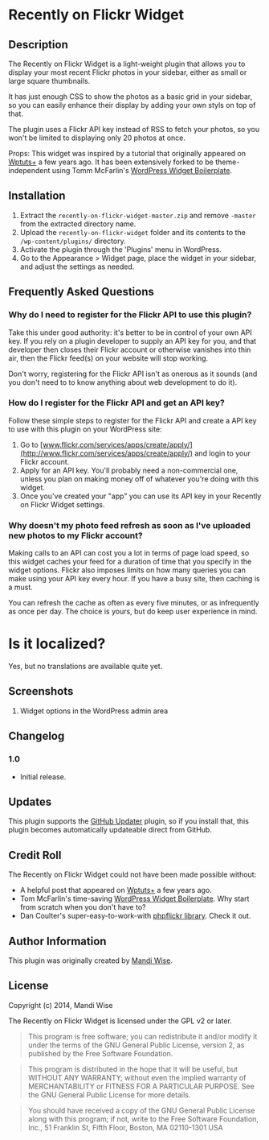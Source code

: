 # Recently on Flickr Widget

## Description

The Recently on Flickr Widget is a light-weight plugin that allows you to display your most recent Flickr photos in your sidebar, either as small or large square thumbnails.

It has just enough CSS to show the photos as a basic grid in your sidebar, so you can easily enhance their display by adding your own styls on top of that.

The plugin uses a Flickr API key instead of RSS to fetch your photos, so you won't be limited to displaying only 20 photos at once.

Props: This widget was inspired by a tutorial that originally appeared on [Wptuts+](http://wp.tutsplus.com/tutorials/create-a-basic-flickr-widget-using-the-widget-api/) a few years ago. It has been extensively forked to be theme-independent using Tomm McFarlin's [WordPress Widget Boilerplate](https://github.com/tommcfarlin/WordPress-Widget-Boilerplate).

## Installation

1. Extract the `recently-on-flickr-widget-master.zip` and remove `-master` from the extracted directory name.
2. Upload the `recently-on-flickr-widget` folder and its contents to the `/wp-content/plugins/` directory.
3. Activate the plugin through the 'Plugins' menu in WordPress.
4. Go to the Appearance > Widget page, place the widget in your sidebar, and adjust the settings as needed.

## Frequently Asked Questions

### Why do I need to register for the Flickr API to use this plugin?

Take this under good authority: it's better to be in control of your own API key. If you rely on a plugin developer to supply an API key for you, and that developer then closes their Flickr account or otherwise vanishes into thin air, then the Flickr feed(s) on your website will stop working.

Don't worry, registering for the Flickr API isn't as onerous as it sounds (and you don't need to to know anything about web development to do it).

### How do I register for the Flickr API and get an API key?

Follow these simple steps to register for the Flickr API and create a API key to use with this plugin on your WordPress site:

1. Go to [www.flickr.com/services/apps/create/apply/](http://www.flickr.com/services/apps/create/apply/) and login to your Flickr account.
2. Apply for an API key. You'll probably need a non-commercial one, unless you plan on making money off of whatever you're doing with this widget.
3. Once you've created your "app" you can use its API key in your Recently on Flickr Widget settings.

### Why doesn't my photo feed refresh as soon as I've uploaded new photos to my Flickr account?

Making calls to an API can cost you a lot in terms of page load speed, so this widget caches your feed for a duration of time that you specify in the widget options. Flickr also imposes limits on how many queries you can make using your API key every hour. If you have a busy site, then caching is a must.

You can refresh the cache as often as every five minutes, or as infrequently as once per day. The choice is yours, but do keep user experience in mind.

# Is it localized?

Yes, but no translations are available quite yet.

## Screenshots

1. Widget options in the WordPress admin area

## Changelog

### 1.0
* Initial release.

## Updates

This plugin supports the [GitHub Updater](https://github.com/afragen/github-updater) plugin, so if you install that, this plugin becomes automatically updateable direct from GitHub.

## Credit Roll

The Recently on Flickr Widget could not have been made possible without:

* A helpful post that appeared on [Wptuts+](http://wp.tutsplus.com/tutorials/create-a-basic-flickr-widget-using-the-widget-api/) a few years ago.
* Tom McFarlin's time-saving [WordPress Widget Boilerplate](https://github.com/tommcfarlin/WordPress-Widget-Boilerplate). Why start from scratch when you don't have to?
* Dan Coulter's super-easy-to-work-with [phpflickr library](https://github.com/dan-coulter/phpflickr). Check it out.

## Author Information

This plugin was originally created by [Mandi Wise](http://mandiwise.com/).

## License

Copyright (c) 2014, Mandi Wise

The Recently on Flickr Widget is licensed under the GPL v2 or later.

> This program is free software; you can redistribute it and/or modify it under the terms of the GNU General Public License, version 2, as published by the Free Software Foundation.

> This program is distributed in the hope that it will be useful, but WITHOUT ANY WARRANTY; without even the implied warranty of MERCHANTABILITY or FITNESS FOR A PARTICULAR PURPOSE.  See the GNU General Public License for more details.

> You should have received a copy of the GNU General Public License along with this program; if not, write to the Free Software Foundation, Inc., 51 Franklin St, Fifth Floor, Boston, MA  02110-1301  USA

